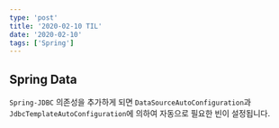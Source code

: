 ```yaml
---
type: 'post'
title: '2020-02-10 TIL'
date: '2020-02-10'
tags: ['Spring']
---
```


## Spring Data

`Spring-JDBC` 의존성을 추가하게 되면 `DataSourceAutoConfiguration`과 `JdbcTemplateAutoConfiguration`에 의하여 자동으로 필요한 빈이 설정됩니다.
